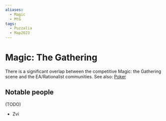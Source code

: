 ```yaml
---
aliases:
  - Magic
  - MtG
tags:
  - Puzzalia
  - Map2023
---
```

# Magic: The Gathering

There is a significant overlap between the competitive Magic: the Gathering scene and the EA/Rationalist communities. See also: [Poker](Poker.md)

## Notable people

(TODO)

- Zvi